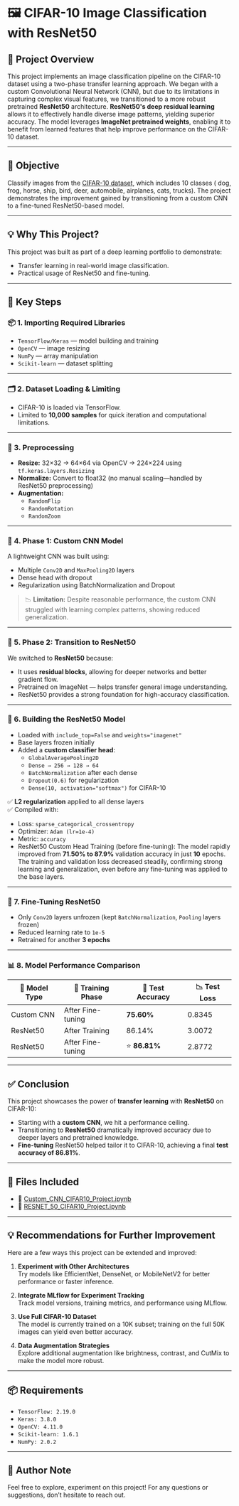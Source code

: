 # 🖼️ CIFAR-10 Image Classification with ResNet50

## 📌 Project Overview
This project implements an image classification pipeline on the CIFAR-10 dataset using a two-phase transfer learning approach. We began with a custom Convolutional Neural Network (CNN), but due to its limitations in capturing complex visual features, we transitioned to a more robust pretrained **ResNet50** architecture. **ResNet50's deep residual learning** allows it to effectively handle diverse image patterns, yielding superior accuracy. The model leverages **ImageNet pretrained weights**, enabling it to benefit from learned features that help improve performance on the CIFAR-10 dataset.


---

## 🎯 Objective
Classify images from the [CIFAR-10 dataset](https://www.cs.toronto.edu/~kriz/cifar.html), which includes 10 classes ( dog, frog, horse, ship, bird, deer, automobile, airplanes, cats, trucks). The project demonstrates the improvement gained by transitioning from a custom CNN to a fine-tuned ResNet50-based model.

---
## 💡 Why This Project?
This project was built as part of a deep learning portfolio to demonstrate:
- Transfer learning in real-world image classification.
- Practical usage of ResNet50 and fine-tuning.
---

## 🔑 Key Steps

### 📦 1. Importing Required Libraries
- `TensorFlow/Keras` — model building and training
- `OpenCV` — image resizing
- `NumPy` — array manipulation
- `Scikit-learn` — dataset splitting

---

### 🗂️ 2. Dataset Loading & Limiting
- CIFAR-10 is loaded via TensorFlow.
- Limited to **10,000 samples** for quick iteration and computational limitations.

---

### 🧼 3. Preprocessing
- **Resize:** 32×32 → 64×64 via OpenCV → 224×224 using `tf.keras.layers.Resizing`
- **Normalize:** Convert to float32 (no manual scaling—handled by ResNet50 preprocessing)
- **Augmentation:**
  - `RandomFlip`
  - `RandomRotation`
  - `RandomZoom`

---

### 🧪 4. Phase 1: Custom CNN Model
A lightweight CNN was built using:
- Multiple `Conv2D` and `MaxPooling2D` layers
- Dense head with dropout
- Regularization using BatchNormalization and Dropout

> 📉 **Limitation:** Despite reasonable performance, the custom CNN struggled with learning complex patterns, showing reduced generalization.

---

### 🚀 5. Phase 2: Transition to ResNet50
We switched to **ResNet50** because:
- It uses **residual blocks**, allowing for deeper networks and better gradient flow.
- Pretrained on ImageNet — helps transfer general image understanding.
- ResNet50 provides a strong foundation for high-accuracy classification.

---

### 🧱 6.  Building the ResNet50 Model
- Loaded with `include_top=False` and `weights="imagenet"`
- Base layers frozen initially
- Added a **custom classifier head**:
  - `GlobalAveragePooling2D`
  - `Dense → 256 → 128 → 64`
  - `BatchNormalization` after each dense
  - `Dropout(0.6)` for regularization
  - `Dense(10, activation="softmax")` for CIFAR-10

✅ **L2 regularization** applied to all dense layers  
✅ Compiled with:
- Loss: `sparse_categorical_crossentropy`
- Optimizer: `Adam (lr=1e-4)`
- Metric: `accuracy`
- ResNet50 Custom Head Training (before fine-tuning):
The model rapidly improved from **71.50% to 87.9%** validation accuracy in just **10** epochs. The training and validation loss decreased steadily, confirming strong learning and generalization, even before any fine-tuning was applied to the base layers.
---

### 🔁 7. Fine-Tuning ResNet50
- Only `Conv2D` layers unfrozen (kept `BatchNormalization`, `Pooling` layers frozen)
- Reduced learning rate to `1e-5`
- Retrained for another **3 epochs**

---

### 📊 8. Model Performance Comparison

| 🧠 **Model Type** | 🔄 **Training Phase**         | 🎯 **Test Accuracy** | 📉 **Test Loss** |
|-------------------|-------------------------------|----------------------|------------------|
| Custom CNN        | After Fine-tuning             | **75.60%**           | 0.8345           |
| ResNet50          | After Training                | 86.14%               | 3.0072           |
| ResNet50          | After Fine-tuning             | ⭐ **86.81%**        | 2.8772           |

---

## ✅ Conclusion
This project showcases the power of **transfer learning** with **ResNet50** on CIFAR-10:
- Starting with a **custom CNN**, we hit a performance ceiling.
- Transitioning to **ResNet50** dramatically improved accuracy due to deeper layers and pretrained knowledge.
- **Fine-tuning** ResNet50 helped tailor it to CIFAR-10, achieving a final **test accuracy of  86.81%**.

---

## 📁 Files Included
- 📓 [Custom_CNN_CIFAR10_Project.ipynb](./Custom_CNN_CIFAR10_Project.ipynb)
- 📓 [RESNET_50_CIFAR10_Project.ipynb](./RESNET_50_CIFAR10_Project.ipynb)

---

## 💡 Recommendations for Further Improvement

Here are a few ways this project can be extended and improved:

1. **Experiment with Other Architectures**  
   Try models like EfficientNet, DenseNet, or MobileNetV2 for better performance or faster inference.

2. **Integrate MLflow for Experiment Tracking**  
   Track model versions, training metrics, and performance using MLflow.

2. **Use Full CIFAR-10 Dataset**  
   The model is currently trained on a 10K subset; training on the full 50K images can yield even better accuracy.

2. **Data Augmentation Strategies**  
   Explore additional augmentation like brightness, contrast, and CutMix to make the model more robust.

---

## 📦 Requirements
- `TensorFlow: 2.19.0`
- `Keras: 3.8.0`
- `OpenCV: 4.11.0`
- `Scikit-learn: 1.6.1`
- `NumPy: 2.0.2`
---

## 🧠 Author Note
Feel free to explore, experiment on this project! For any questions or suggestions, don’t hesitate to reach out.


